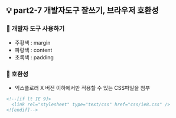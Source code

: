 ## 💡 part2-7 개발자도구 잘쓰기, 브라우저 호환성

### 🔹 개발자 도구 사용하기

- 주황색 : margin
- 파랑색 : content
- 초록색 : padding

### 🔹 호환성

- 익스플로러 X 버전 이하에서만 적용할 수 있는 CSS파일을 첨부

```html
<!--[if lt IE 9]>
  <link rel="stylesheet" type="text/css" href="css/ie8.css" />
<![endif]-->
```
